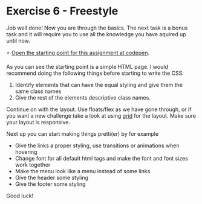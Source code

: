 # Exercise 6 - Freestyle

Job well done! Now you are through the basics. The next task is a bonus task and it will require you to use all the knowledge you have aquired up until now. 

:star: [Open the starting point for this assignment at codepen](https://codepen.io/taranger/pen/GeBwWL).

As you can see the starting point is a simple HTML page. I would recommend doing the following things before starting to write the CSS:
1. Identify elements that can have the equal styling and give them the same class names
2. Give the rest of the elements descriptive class names. 

Continue on with the layout. Use floats/flex as we have gone through, or if you want a new challenge take a look at using [grid](https://developer.mozilla.org/en-US/docs/Web/CSS/CSS_Grid_Layout) for the layout. Make sure your layout is responsive. 

Next up you can start making things pretti(er) by for example
- Give the links a proper styling, use transitions or animations when hovering
- Change font for all default html tags and make the font and font sizes work together
- Make the menu look like a menu instead of some links
- Give the header some styling
- Give the footer some styling

Good luck! 

